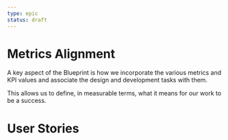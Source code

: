 ```yaml
---
type: epic
status: draft
---
```


# Metrics Alignment 

A key aspect of the Blueprint is how we incorporate the various metrics
and KPI values and associate the design and development tasks with them.

This allows us to define, in measurable terms, what it means for our
work to be a success.  

# User Stories
